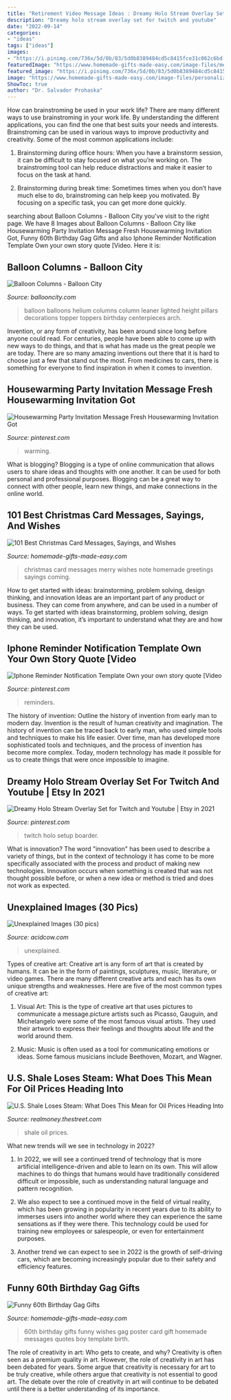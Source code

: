 ```yaml
---
title: "Retirement Video Message Ideas : Dreamy Holo Stream Overlay Set For Twitch And Youtube"
description: "Dreamy holo stream overlay set for twitch and youtube"
date: "2022-09-14"
categories:
- "ideas"
tags: ["ideas"]
images:
- "https://i.pinimg.com/736x/5d/0b/83/5d0b8389484cd5c8415fce31c062c6bd.jpg"
featuredImage: "https://www.homemade-gifts-made-easy.com/image-files/merry-christmas-images-misc-cheerful-note-600x900.jpg"
featured_image: "https://i.pinimg.com/736x/5d/0b/83/5d0b8389484cd5c8415fce31c062c6bd.jpg"
image: "https://www.homemade-gifts-made-easy.com/image-files/personalized-poster-60th-birthday-gift-boy-600x900.jpg"
ShowToc: true
author: "Dr. Salvador Prohaska"
---
```



How can brainstroming be used in your work life?
There are many different ways to use brainstroming in your work life. By understanding the different applications, you can find the one that best suits your needs and interests. Brainstroming can be used in various ways to improve productivity and creativity. Some of the most common applications include:
1) Brainstorming during office hours: When you have a brainstorm session, it can be difficult to stay focused on what you’re working on. The brainstroming tool can help reduce distractions and make it easier to focus on the task at hand.

2) Brainstorming during break time: Sometimes times when you don’t have much else to do, brainstroming can help keep you motivated. By focusing on a specific task, you can get more done quickly.

	

		
searching about Balloon Columns - Balloon City you've visit to the right page. We have 8 Images about Balloon Columns - Balloon City like Housewarming Party Invitation Message Fresh Housewarming Invitation Got, Funny 60th Birthday Gag Gifts and also Iphone Reminder Notification Template Own your own story quote [Video. Here it is:
		
    
## Balloon Columns - Balloon City

<img loading=lazy src="http://ballooncity.com/wp-content/uploads/2013/09/IMG_2290-769x1030.jpg" onerror="this.onerror=null;this.src='https://tse3.mm.bing.net/th?id=OIP.ur3KRiEmTz2llLBkQeyd3gHaJ6&amp;pid=15.1';" alt="Balloon Columns - Balloon City">

_Source: ballooncity.com_

>balloon balloons helium columns column leaner lighted height pillars decorations topper toppers birthday centerpieces arch. 

	

Invention, or any form of creativity, has been around since long before anyone could read. For centuries, people have been able to come up with new ways to do things, and that is what has made us the great people we are today. There are so many amazing inventions out there that it is hard to choose just a few that stand out the most. From medicines to cars, there is something for everyone to find inspiration in when it comes to invention.

    
## Housewarming Party Invitation Message Fresh Housewarming Invitation Got

<img loading=lazy src="https://i.pinimg.com/736x/5d/0b/83/5d0b8389484cd5c8415fce31c062c6bd.jpg" onerror="this.onerror=null;this.src='https://tse4.mm.bing.net/th?id=OIP.CnnruXTltUscx3bA1CIE8AHaLK&amp;pid=15.1';" alt="Housewarming Party Invitation Message Fresh Housewarming Invitation Got">

_Source: pinterest.com_

>warming. 

	

What is blogging?
Blogging is a type of online communication that allows users to share ideas and thoughts with one another. It can be used for both personal and professional purposes. Blogging can be a great way to connect with other people, learn new things, and make connections in the online world.

    
## 101 Best Christmas Card Messages, Sayings, And Wishes

<img loading=lazy src="https://www.homemade-gifts-made-easy.com/image-files/merry-christmas-images-misc-cheerful-note-600x900.jpg" onerror="this.onerror=null;this.src='https://tse1.mm.bing.net/th?id=OIP.OtK_yqpa9soWQOE27PzcGgHaLH&amp;pid=15.1';" alt="101 Best Christmas Card Messages, Sayings, and Wishes">

_Source: homemade-gifts-made-easy.com_

>christmas card messages merry wishes note homemade greetings sayings coming. 

	

How to get started with ideas: brainstorming, problem solving, design thinking, and innovation
Ideas are an important part of any product or business. They can come from anywhere, and can be used in a number of ways. To get started with ideas brainstorming, problem solving, design thinking, and innovation, it’s important to understand what they are and how they can be used.

    
## Iphone Reminder Notification Template Own Your Own Story Quote [Video

<img loading=lazy src="https://i.pinimg.com/736x/ee/96/3f/ee963fba278444c23fda6b15d814e83a.jpg" onerror="this.onerror=null;this.src='https://tse3.mm.bing.net/th?id=OIP.e_T0XpdXmatokasJGbsHfgHaLH&amp;pid=15.1';" alt="Iphone Reminder Notification Template Own your own story quote [Video">

_Source: pinterest.com_

>reminders. 

	

The history of invention: Outline the history of invention from early man to modern day.
Invention is the result of human creativity and imagination. The history of invention can be traced back to early man, who used simple tools and techniques to make his life easier. Over time, man has developed more sophisticated tools and techniques, and the process of invention has become more complex. Today, modern technology has made it possible for us to create things that were once impossible to imagine.

    
## Dreamy Holo Stream Overlay Set For Twitch And Youtube | Etsy In 2021

<img loading=lazy src="https://i.pinimg.com/736x/d5/cc/9c/d5cc9c6191da4f9b73844ddab85b5da9.jpg" onerror="this.onerror=null;this.src='https://tse3.mm.bing.net/th?id=OIP.lS6vT8_IMFuK9-RdqPfnCwHaEK&amp;pid=15.1';" alt="Dreamy Holo Stream Overlay Set for Twitch and Youtube | Etsy in 2021">

_Source: pinterest.com_

>twitch holo setup boarder. 

	

What is innovation?
The word "innovation" has been used to describe a variety of things, but in the context of technology it has come to be more specifically associated with the process and product of making new technologies. Innovation occurs when something is created that was not thought possible before, or when a new idea or method is tried and does not work as expected.

    
## Unexplained Images (30 Pics)

<img loading=lazy src="https://cdn.acidcow.com/pics/20210617/1623945118_2uc4541i2o.jpg" onerror="this.onerror=null;this.src='https://tse2.mm.bing.net/th?id=OIP.aYLvHd2-L3konC2r2lbt8wHaJv&amp;pid=15.1';" alt="Unexplained Images (30 pics)">

_Source: acidcow.com_

>unexplained. 

	

Types of creative art:
Creative art is any form of art that is created by humans. It can be in the form of paintings, sculptures, music, literature, or video games. There are many different creative arts and each has its own unique strengths and weaknesses. Here are five of the most common types of creative art:
1. Visual Art: This is the type of creative art that uses pictures to communicate a message.picture artists such as Picasso, Gauguin, and Michelangelo were some of the most famous visual artists. They used their artwork to express their feelings and thoughts about life and the world around them.

2. Music: Music is often used as a tool for communicating emotions or ideas. Some famous musicians include Beethoven, Mozart, and Wagner.

    
## U.S. Shale Loses Steam: What Does This Mean For Oil Prices Heading Into

<img loading=lazy src="https://s.thestreet.com/files/tsc/v2008/photos/contrib/uploads/2e7e8265-c71a-11e8-8d23-add5222f5794.jpg" onerror="this.onerror=null;this.src='https://tse2.mm.bing.net/th?id=OIP.MUuZX_bwV1QappccLARxAAHaE8&amp;pid=15.1';" alt="U.S. Shale Loses Steam: What Does This Mean for Oil Prices Heading Into">

_Source: realmoney.thestreet.com_

>shale oil prices. 

	

What new trends will we see in technology in 2022?
1. In 2022, we will see a continued trend of technology that is more artificial intelligence-driven and able to learn on its own. This will allow machines to do things that humans would have traditionally considered difficult or impossible, such as understanding natural language and pattern recognition.
2. We also expect to see a continued move in the field of virtual reality, which has been growing in popularity in recent years due to its ability to immerses users into another world where they can experience the same sensations as if they were there. This technology could be used for training new employees or salespeople, or even for entertainment purposes.

3. Another trend we can expect to see in 2022 is the growth of self-driving cars, which are becoming increasingly popular due to their safety and efficiency features.

    
## Funny 60th Birthday Gag Gifts

<img loading=lazy src="https://www.homemade-gifts-made-easy.com/image-files/personalized-poster-60th-birthday-gift-boy-600x900.jpg" onerror="this.onerror=null;this.src='https://tse3.mm.bing.net/th?id=OIP.gXNdyXSjMy2wvicczhrqgQHaLH&amp;pid=15.1';" alt="Funny 60th Birthday Gag Gifts">

_Source: homemade-gifts-made-easy.com_

>60th birthday gifts funny wishes gag poster card gift homemade messages quotes boy template birth. 

	

The role of creativity in art: Who gets to create, and why?
Creativity is often seen as a premium quality in art. However, the role of creativity in art has been debated for years. Some argue that creativity is necessary for art to be truly creative, while others argue that creativity is not essential to good art. The debate over the role of creativity in art will continue to be debated until there is a better understanding of its importance.

